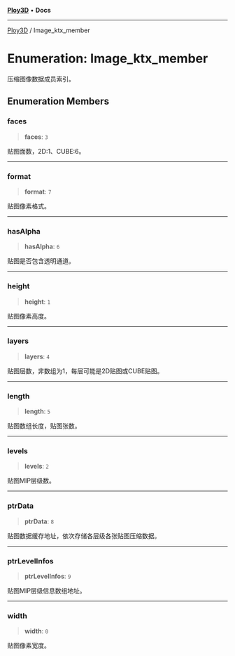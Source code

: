 [**Ploy3D**](../README.md) • **Docs**

***

[Ploy3D](../README.md) / Image\_ktx\_member

# Enumeration: Image\_ktx\_member

压缩图像数据成员索引。

## Enumeration Members

### faces

> **faces**: `3`

贴图面数，2D:1、CUBE:6。

***

### format

> **format**: `7`

贴图像素格式。

***

### hasAlpha

> **hasAlpha**: `6`

贴图是否包含透明通道。

***

### height

> **height**: `1`

贴图像素高度。

***

### layers

> **layers**: `4`

贴图层数，非数组为1，每层可能是2D贴图或CUBE贴图。

***

### length

> **length**: `5`

贴图数组长度，贴图张数。

***

### levels

> **levels**: `2`

贴图MIP层级数。

***

### ptrData

> **ptrData**: `8`

贴图数据缓存地址，依次存储各层级各张贴图压缩数据。

***

### ptrLevelInfos

> **ptrLevelInfos**: `9`

贴图MIP层级信息数组地址。

***

### width

> **width**: `0`

贴图像素宽度。
